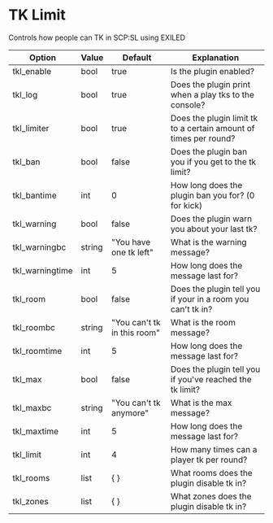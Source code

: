 # TK Limit
Controls how people can TK in SCP:SL using EXILED

| Option          | Value  | Default                     | Explanation                                                      |
|-----------------|--------|-----------------------------|------------------------------------------------------------------|
| tkl_enable      | bool   | true                        | Is the plugin enabled?                                           |
| tkl_log         | bool   | true                        | Does the plugin print when a play tks to the console?            |
| tkl_limiter     | bool   | true                        | Does the plugin limit tk to a certain amount of times per round? |
| tkl_ban         | bool   | false                       | Does the plugin ban you if you get to the tk limit?              |
| tkl_bantime     | int    | 0                           | How long does the plugin ban you for? (0 for kick)               |
| tkl_warning     | bool   | false                       | Does the plugin warn you about your last tk?                     |
| tkl_warningbc   | string | "You have one tk left"      | What is the warning message?                                     |
| tkl_warningtime | int    | 5                           | How long does the message last for?                              |
| tkl_room        | bool   | false                       | Does the plugin tell you if your in a room you can't tk in?      |
| tkl_roombc      | string | "You can't tk in this room" | What is the room message?                                        |
| tkl_roomtime    | int    | 5                           | How long does the message last for?                              |
| tkl_max         | bool   | false                       | Does the plugin tell you if you've reached the tk limit?         |
| tkl_maxbc       | string | "You can't tk anymore"      | What is the max message?                                         |
| tkl_maxtime     | int    | 5                           | How long does the message last for?                              |
| tkl_limit       | int    | 4                           | How many times can a player tk per round?                        |
| tkl_rooms       | list   | { }                         | What rooms does the plugin disable tk in?                        |
| tkl_zones       | list   | { }                         | What zones does the plugin disable tk in?                        |